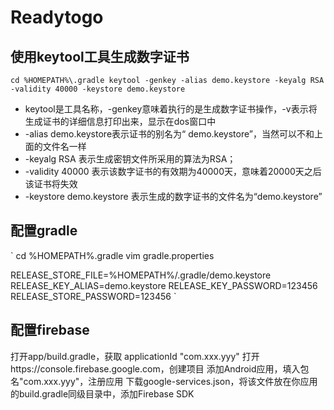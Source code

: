 # Readytogo

## 使用keytool工具生成数字证书
`
cd %HOMEPATH%\.gradle
keytool -genkey -alias demo.keystore -keyalg RSA -validity 40000 -keystore demo.keystore
`
- keytool是工具名称，-genkey意味着执行的是生成数字证书操作，-v表示将生成证书的详细信息打印出来，显示在dos窗口中
- -alias demo.keystore表示证书的别名为“ demo.keystore”，当然可以不和上面的文件名一样
- -keyalg RSA 表示生成密钥文件所采用的算法为RSA；
- -validity 40000 表示该数字证书的有效期为40000天，意味着20000天之后该证书将失效
- -keystore demo.keystore  表示生成的数字证书的文件名为“demo.keystore”

## 配置gradle
`
cd %HOMEPATH%\.gradle
vim gradle.properties

RELEASE_STORE_FILE=%HOMEPATH%/.gradle/demo.keystore
RELEASE_KEY_ALIAS=demo.keystore
RELEASE_KEY_PASSWORD=123456
RELEASE_STORE_PASSWORD=123456
`

## 配置firebase
打开app/build.gradle，获取 applicationId "com.xxx.yyy"
打开https://console.firebase.google.com，创建项目
添加Android应用，填入包名"com.xxx.yyy"，注册应用
下载google-services.json，将该文件放在你应用的build.gradle同级目录中，添加Firebase SDK


